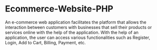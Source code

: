 # Ecommerce-Website-PHP
An e-commerce web application facilitates the platform that allows the interaction between customers with businesses that sell their products or services online with the help of the application. With the help of an application, the user can access various functionalities such as Register, Login, Add to Cart, Billing, Payment, etc.
